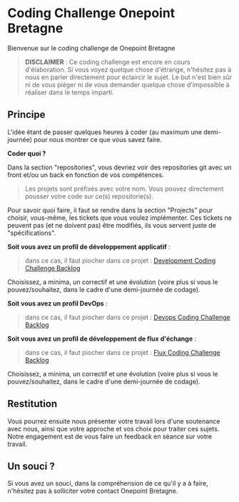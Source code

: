
# Coding Challenge Onepoint Bretagne

Bienvenue sur le coding challenge de Onepoint Bretagne

> **DISCLAIMER** : Ce coding challenge est encore en cours d'élaboration. Si vous voyez quelque chose d'étrange, n'hésitez pas à nous en parler directement pour éclaircir le sujet. Le but n'est bien sûr ni de vous piéger ni de vous demander quelque chose d'impossible à réaliser dans le temps imparti.

## Principe

L'idée étant de passer quelques heures à coder (au maximum une demi-journée) pour nous montrer ce que vous savez faire.

**Coder quoi ?**

Dans la section "repositories", vous devriez voir des repositories git avec un front et/ou un back en fonction de vos compétences.

> Les projets sont préfixés avec votre nom. Vous pouvez directement pousser votre code sur ce(s) repositorie(s).

Pour savoir quoi faire, il faut se rendre dans la section "Projects" pour choisir, vous-même, les tickets que vous voulez implémenter.
Ces tickets ne peuvent pas (et ne doivent pas) être modifiés, ils vous servent juste de "spécifications".

**Soit vous avez un profil de développement applicatif** :
> dans ce cas, il faut piocher dans ce projet :
[Development Coding Challenge Backlog](https://github.com/orgs/onepointbretagne/projects/1/views/1?visibleFields=%5B%22Title%22%2C15261212%2C15261287%5D)

Choisissez, a minima, un correctif et une évolution (voire plus si vous le pouvez/souhaitez, dans le cadre d'une demi-journée de codage).

**Soit vous avez un profil DevOps** :
> dans ce cas, il faut piocher dans ce projet :
[Devops Coding Challenge Backlog](https://github.com/orgs/onepointbretagne/projects/2/views/1?visibleFields=%5B%22Title%22%2C34862914%5D)

**Soit vous avez un profil de développement de flux d'échange** :
> dans ce cas, il faut piocher dans ce projet :
[Flux Coding Challenge Backlog](https://github.com/orgs/onepointbretagne/projects/3/views/1?visibleFields=%5B%22Title%22%2C34860479%5D)

Choisissez, a minima, un correctif et une évolution (voire plus si vous le pouvez/souhaitez, dans le cadre d'une demi-journée de codage).

## Restitution

Vous pourrez ensuite nous présenter votre travail lors d'une soutenance avec nous, ainsi que votre approche et vos choix pour traiter ces sujets.
Notre engagement est de vous faire un feedback en séance sur votre travail.

## Un souci ?

Si vous avez un souci, dans la compréhension de ce qu'il y a à faire, n'hésitez pas à solliciter votre contact Onepoint Bretagne.
